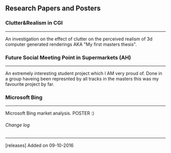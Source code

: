 ## Research Papers and Posters #

### Clutter&Realism in CGI ###
---
An investigation on the effect of clutter on the perceived realism of 3d computer generated renderings AKA "My first masters thesis".

### Future Social Meeting Point in Supermarkets (AH) ###
---
An extremely interesting student project which I AM very proud of. Done in a group haveing been represnted by all tracks in the masters this was my favourite project by far.

### Microsoft Bing ###
---
Microsoft Bing market analysis. POSTER :)

###### Change log ######
---
[releases] Added on 09-10-2016